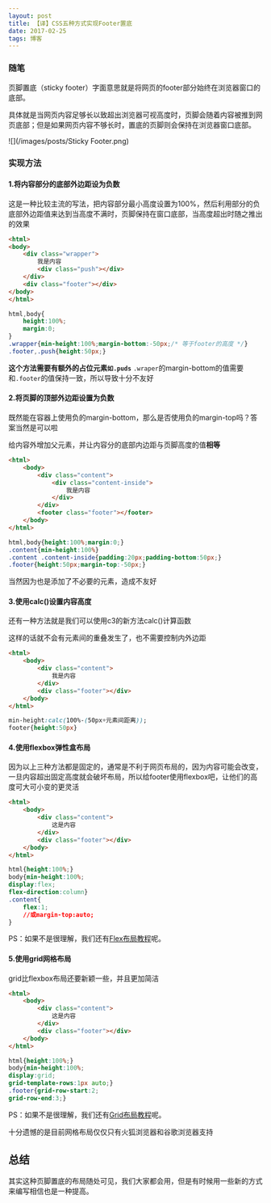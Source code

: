 ```yaml
---
layout: post
title: 【译】CSS五种方式实现Footer置底
date: 2017-02-25 
tags: 博客   
---
```


### 随笔

页脚置底（sticky footer）字面意思就是将网页的footer部分始终在浏览器窗口的底部。

具体就是当网页内容足够长以致超出浏览器可视高度时，页脚会随着内容被推到网页底部；但是如果网页内容不够长时，置底的页脚则会保持在浏览器窗口底部。

![](/images/posts/Sticky Footer.png)


### 实现方法
#### 1.将内容部分的底部外边距设为负数

这是一种比较主流的写法，把内容部分最小高度设置为100%，然后利用部分的负底部外边距值来达到当高度不满时，页脚保持在窗口底部，当高度超出时随之推出的效果

```html
<html>
<body>
	<div class="wrapper">
		我是内容
		<div class="push"></div>
	</div>
	<div class="footer"></div>
</body>
</html>
```
```css
html,body{
	height:100%;
	margin:0;
}
.wrapper{min-height:100%;margin-bottom:-50px;/* 等于footer的高度 */}
.footer,.push{height:50px;}
```
**这个方法需要有额外的占位元素`如.puds`**
`.wraper`的margin-bottom的值需要和`.footer`的值保持一致，所以导致十分不友好
 
#### 2.将页脚的顶部外边距设置为负数

既然能在容器上使用负的margin-bottom，那么是否使用负的margin-top吗？答案当然是可以啦

给内容外增加父元素，并让内容分的底部内边距与页脚高度的值**相等**
```html
<html>
	<body>
		<div class="content">
			<div class="content-inside">
				我是内容
			</div>
		</div>
		<footer class="footer"></footer>
	</body>
</html>
```
```css
html,body{height:100%;margin:0;}
.content{min-height:100%}
.content .content-inside{padding:20px;padding-bottom:50px;}
.footer{height:50px;margin-top:-50px;}
```
当然因为也是添加了不必要的元素，造成不友好


#### 3.使用calc()设置内容高度

还有一种方法就是我们可以使用c3的新方法calc()计算函数

这样的话就不会有元素间的重叠发生了，也不需要控制内外边距

```html
<html>
	<body>
		<div class="content">
			我是内容
		</div>
		<div class="footer"></div>
	</body>
</html>
```
```css
min-height:calc(100%-(50px+元素间距离));
footer{height:50px}
```

#### 4.使用flexbox弹性盒布局 

因为以上三种方法都是固定的，通常是不利于网页布局的，因为内容可能会改变，一旦内容超出固定高度就会破坏布局，所以给footer使用flexbox吧，让他们的高度可大可小变的更灵活
```html
<html>
	<body>
		<div class="content">
			这是内容
		</div>
		<div class="footer"></div>
	</body>
</html>
```
```css
html{height:100%;}
body{min-height:100%;
display:flex;
flex-direction:column}
.content{
	flex:1;
	//或margin-top:auto;
}
```
PS：如果不是很理解，我们还有[Flex布局教程](http://www.ruanyifeng.com/blog/2015/07/flex-grammar.html?utm_source=tuicool)呢。
#### 5.使用grid网格布局
grid比flexbox布局还要新颖一些，并且更加简洁
```html
<html>
	<body>
		<div class="content">
			这是内容
		</div>
		<div class="footer"></div>
	</body>
</html>
```
```css
html{height:100%;}
body{min-height:100%;
display:grid;
grid-template-rows:1px auto;}
.footer{grid-row-start:2;
grid-row-end:3;}
```
PS：如果不是很理解，我们还有[Grid布局教程](http://www.w3cplus.com/css3/line-base-placement-layout.html)呢。


十分遗憾的是目前网格布局仅仅只有火狐浏览器和谷歌浏览器支持

##  总结

其实这种页脚置底的布局随处可见，我们大家都会用，但是有时候用一些新的方式来编写相信也是一种提高。